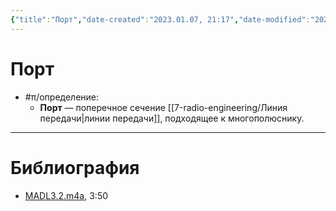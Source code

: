 ```yaml
---
{"title":"Порт","date-created":"2023.01.07, 21:17","date-modified":"2023.01.07, 21:20","aliases":[],"tags":[],"dg-publish":true,"permalink":"/7-radio-engineering/port/","dgPassFrontmatter":true}
---
```



# Порт

- #π/определение:
	- **Порт** — поперечное сечение [[7-radio-engineering/Линия передачи\|линии передачи]], подходящее к многополюснику.

---

# Библиография

- [MADL3.2.m4a](file:///C:%5CUsers%5CMojo%5CiCloudDrive%5C_university%5CIllarionov%5Clecture-recording%5CMADL3.2.m4a), 3:50
